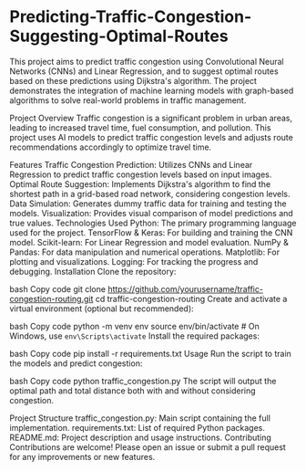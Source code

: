 # Predicting-Traffic-Congestion-Suggesting-Optimal-Routes
This project aims to predict traffic congestion using Convolutional Neural Networks (CNNs) and Linear Regression, and to suggest optimal routes based on these predictions using Dijkstra's algorithm. The project demonstrates the integration of machine learning models with graph-based algorithms to solve real-world problems in traffic management.

Project Overview
Traffic congestion is a significant problem in urban areas, leading to increased travel time, fuel consumption, and pollution. This project uses AI models to predict traffic congestion levels and adjusts route recommendations accordingly to optimize travel time.

Features
Traffic Congestion Prediction: Utilizes CNNs and Linear Regression to predict traffic congestion levels based on input images.
Optimal Route Suggestion: Implements Dijkstra's algorithm to find the shortest path in a grid-based road network, considering congestion levels.
Data Simulation: Generates dummy traffic data for training and testing the models.
Visualization: Provides visual comparison of model predictions and true values.
Technologies Used
Python: The primary programming language used for the project.
TensorFlow & Keras: For building and training the CNN model.
Scikit-learn: For Linear Regression and model evaluation.
NumPy & Pandas: For data manipulation and numerical operations.
Matplotlib: For plotting and visualizations.
Logging: For tracking the progress and debugging.
Installation
Clone the repository:

bash
Copy code
git clone https://github.com/yourusername/traffic-congestion-routing.git
cd traffic-congestion-routing
Create and activate a virtual environment (optional but recommended):

bash
Copy code
python -m venv env
source env/bin/activate  # On Windows, use `env\Scripts\activate`
Install the required packages:

bash
Copy code
pip install -r requirements.txt
Usage
Run the script to train the models and predict congestion:

bash
Copy code
python traffic_congestion.py
The script will output the optimal path and total distance both with and without considering congestion.

Project Structure
traffic_congestion.py: Main script containing the full implementation.
requirements.txt: List of required Python packages.
README.md: Project description and usage instructions.
Contributing
Contributions are welcome! Please open an issue or submit a pull request for any improvements or new features.
